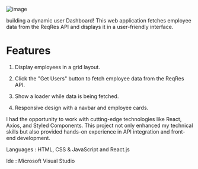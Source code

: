 ![image](https://github.com/ChaudharyShyam/LGMVIP-Web-Task-2/assets/150513922/580a249e-ba8d-4fc8-a70a-e2b77626fd82)

building a dynamic user Dashboard! This web application fetches employee data from the ReqRes API and displays it in a user-friendly interface.

# Features

1. Display employees in a grid layout.
  
2. Click the "Get Users" button to fetch employee data from the ReqRes API.

3. Show a loader while data is being fetched.

4. Responsive design with a navbar and employee cards.


I had the opportunity to work with cutting-edge technologies like React, Axios, and Styled Components. This project not only enhanced my technical skills but also provided hands-on experience in API integration and front-end development.


Languages : HTML, CSS & JavaScript and React.js

Ide : Microsoft Visual Studio
